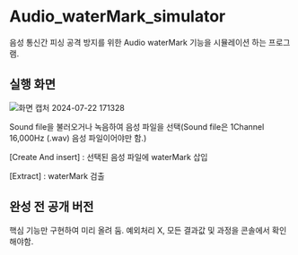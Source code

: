 # Audio_waterMark_simulator
음성 통신간 피싱 공격 방지를 위한 Audio waterMark 기능을 시뮬레이션 하는 프로그램.

## 실행 화면
![화면 캡처 2024-07-22 171328](https://github.com/user-attachments/assets/a1c59a83-ce19-4cf5-b210-c172d00b144e)



Sound file을 불러오거나 녹음하여 음성 파일을 선택(Sound file은 1Channel 16,000Hz (.wav) 음성 파일이어야만 함.)

[Create And insert] : 선택된 음성 파일에 waterMark 삽입

[Extract] : waterMark 검출

## 완성 전 공개 버전
핵심 기능만 구현하여 미리 올려 둠.
예외처리 X, 모든 결과값 및 과정을 콘솔에서 확인해야함.
